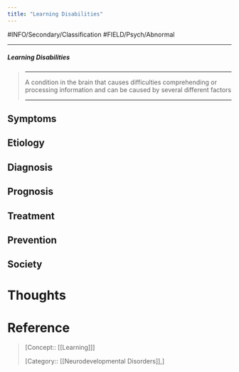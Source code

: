 ```yaml
---
title: "Learning Disabilities"
---
```



#INFO/Secondary/Classification #FIELD/Psych/Abnormal 

---


##### Learning Disabilities
> ------------------------------------------------------------
> A condition in the brain that causes difficulties comprehending or processing information and can be caused by several different factors
>
> ------------------------------------------------------------

## Symptoms

## Etiology

## Diagnosis

## Prognosis

## Treatment

## Prevention

## Society

# Thoughts

# Reference


> [Concept:: [[Learning]]]
> 
> [Category:: [[Neurodevelopmental Disorders]],]
